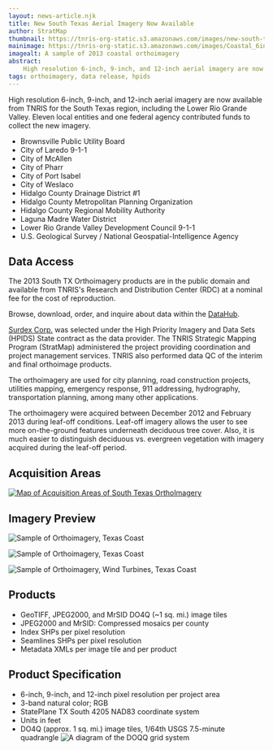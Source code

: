 ```yaml
---
layout: news-article.njk
title: New South Texas Aerial Imagery Now Available
author: StratMap
thumbnail: https://tnris-org-static.s3.amazonaws.com/images/new-south-texas-thumb.jpg
mainimage: https://tnris-org-static.s3.amazonaws.com/images/Coastal_6in_1to3000_2697_62_2_d_2_20130214.jpg
imagealt: A sample of 2013 coastal orthoimagery
abstract:
    High resolution 6-inch, 9-inch, and 12-inch aerial imagery are now available from TNRIS for the South Texas region, including the Lower Rio Grande Valley.
tags: orthoimagery, data release, hpids
---
```



High resolution 6-inch, 9-inch, and 12-inch aerial imagery are now available from TNRIS for the South Texas region, including the Lower Rio Grande Valley. Eleven local entities and one federal agency contributed funds to collect the new imagery.

- Brownsville Public Utility Board
- City of Laredo 9-1-1
- City of McAllen
- City of Pharr
- City of Port Isabel
- City of Weslaco
- Hidalgo County Drainage District #1
- Hidalgo County Metropolitan Planning Organization
- Hidalgo County Regional Mobility Authority
- Laguna Madre Water District
- Lower Rio Grande Valley Development Council 9-1-1
- U.S. Geological Survey / National Geospatial-Intelligence Agency

## Data Access
<div class="media">
  <div class="media-body">
    <p>The 2013 South TX Orthoimagery products are in the public domain and available from TNRIS's Research and Distribution Center (RDC) at a nominal fee for the cost of reproduction.</p>
    <p>
      Browse, download, order, and inquire about data within the <a href="https://data.tnris.org">DataHub</a>.
    </p>
  </div>
</div>

[Surdex Corp.](http://www.surdex.com) was selected under the High Priority Imagery and Data Sets (HPIDS) State contract as the data provider. The TNRIS Strategic Mapping Program (StratMap) administered the project providing coordination and project management services. TNRIS also performed data QC of the interim and final orthoimage products.

The orthoimagery are used for city planning, road construction projects, utilities mapping, emergency response, 911 addressing, hydrography, transportation planning, among many other applications.

The orthoimagery were acquired between December 2012 and February 2013 during leaf-off conditions. Leaf-off imagery allows the user to see more on-the-ground features underneath deciduous tree cover. Also, it is much easier to distinguish deciduous vs. evergreen vegetation with imagery acquired during the leaf-off period.

## Acquisition Areas
<a href="https://tnris-org-static.s3.amazonaws.com/images/2013_STX_Ortho_Acquisition_20130124_large.jpg" target="_blank">
  <img src="https://tnris-org-static.s3.amazonaws.com/images/2013_STX_Ortho_Acquisition_20130124_250dpi.jpg" alt="Map of Acquisition Areas of South Texas OrthoImagery">
</a>

## Imagery Preview
![Sample of Orthoimagery, Texas Coast](https://tnris-org-static.s3.amazonaws.com/images/UrbanCoastal_6in_1to3000_2597_05_2_d_2_20130214.jpg)

![Sample of Orthoimagery, Texas Coast](https://tnris-org-static.s3.amazonaws.com/images/Urban_6in_1to800_2698_54_2_d_4_20130119.jpg)

![Sample of Orthoimagery, Wind Turbines, Texas Coast](https://tnris-org-static.s3.amazonaws.com/images/Wind_Turbines_1ft_Ortho.jpg)

## Products

- GeoTIFF, JPEG2000, and MrSID DO4Q (~1 sq. mi.) image tiles
- JPEG2000 and MrSID: Compressed mosaics per county
- Index SHPs per pixel resolution
- Seamlines SHPs per pixel resolution
- Metadata XMLs per image tile and per product

## Product Specification

- 6-inch, 9-inch, and 12-inch pixel resolution per project area
- 3-band natural color; RGB
- StatePlane TX South 4205 NAD83 coordinate system
- Units in feet
- DO4Q (approx. 1 sq. mi.) image tiles, 1/64th USGS 7.5-minute quadrangle
![A diagram of the DOQQ grid system](https://tnris-org-static.s3.amazonaws.com/images/quad.png)
